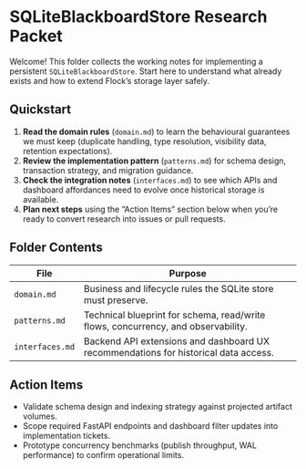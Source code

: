 # SQLiteBlackboardStore Research Packet

Welcome! This folder collects the working notes for implementing a persistent `SQLiteBlackboardStore`. Start here to understand what already exists and how to extend Flock’s storage layer safely.

## Quickstart

1. **Read the domain rules** (`domain.md`) to learn the behavioural guarantees we must keep (duplicate handling, type resolution, visibility data, retention expectations).
2. **Review the implementation pattern** (`patterns.md`) for schema design, transaction strategy, and migration guidance.
3. **Check the integration notes** (`interfaces.md`) to see which APIs and dashboard affordances need to evolve once historical storage is available.
4. **Plan next steps** using the “Action Items” section below when you’re ready to convert research into issues or pull requests.

## Folder Contents

| File | Purpose |
|------|---------|
| `domain.md` | Business and lifecycle rules the SQLite store must preserve. |
| `patterns.md` | Technical blueprint for schema, read/write flows, concurrency, and observability. |
| `interfaces.md` | Backend API extensions and dashboard UX recommendations for historical data access. |

## Action Items

- Validate schema design and indexing strategy against projected artifact volumes.
- Scope required FastAPI endpoints and dashboard filter updates into implementation tickets.
- Prototype concurrency benchmarks (publish throughput, WAL performance) to confirm operational limits.

